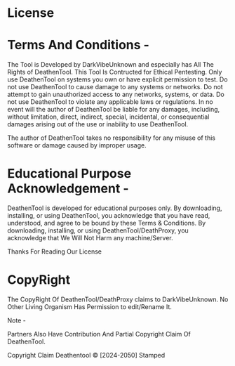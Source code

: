 # License 

# Terms And Conditions -

The Tool is Developed by DarkVibeUnknown and especially has All The Rights of DeathenTool.
This Tool Is Contructed for Ethical Pentesting.
Only use DeathenTool on systems you own or have explicit permission to test.
Do not use DeathenTool to cause damage to any systems or networks.
Do not attempt to gain unauthorized access to any networks, systems, or data.
Do not use DeathenTool to violate any applicable laws or regulations.
In no event will the author of DeathenTool be liable for any damages, including, without limitation, direct, indirect, special, incidental, or consequential damages arising out of the use or inability to use DeathenTool.

The author of DeathenTool takes no responsibility for any misuse of this software or damage caused by improper usage.

# Educational Purpose Acknowledgement -

DeathenTool is developed for educational purposes only.
By downloading, installing, or using DeathenTool, you acknowledge that you have read, understood, and agree to be bound by these Terms & Conditions.
By downloading, installing, or using DeathenTool/DeathProxy, you acknowledge that We Will Not Harm any machine/Server.

Thanks For Reading Our License

# CopyRight

The CopyRight Of DeathenTool/DeathProxy claims to DarkVibeUnknown. No Other Living Organism Has Permission to edit/Rename It.

Note -

Partners Also Have Contribution And Partial Copyright Claim Of DeathenTool.

  Copyright Claim Deathentool © [2024-2050] Stamped
